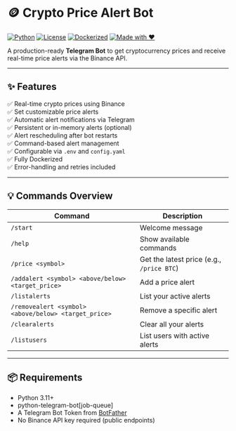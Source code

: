 # 🪙 Crypto Price Alert Bot

[![Python](https://img.shields.io/badge/python-3.11%2B-blue)](https://www.python.org/downloads/)
[![License](https://img.shields.io/badge/license-MIT-green)](LICENSE)
[![Dockerized](https://img.shields.io/badge/docker-ready-blueviolet)](https://www.docker.com/)
[![Made with ❤️](https://img.shields.io/badge/made%20with-%E2%9D%A4-red)](#)

A production-ready **Telegram Bot** to get cryptocurrency prices and receive real-time price alerts via the Binance API.

---

## ✨ Features

✅ Real-time crypto prices using Binance  
✅ Set customizable price alerts  
✅ Automatic alert notifications via Telegram  
✅ Persistent or in-memory alerts (optional)  
✅ Alert rescheduling after bot restarts  
✅ Command-based alert management  
✅ Configurable via `.env` and `config.yaml`  
✅ Fully Dockerized  
✅ Error-handling and retries included

---

## 💡 Commands Overview

| Command | Description |
|---------|-------------|
| `/start` | Welcome message |
| `/help` | Show available commands |
| `/price <symbol>` | Get the latest price (e.g., `/price BTC`) |
| `/addalert <symbol> <above/below> <target_price>` | Add a price alert |
| `/listalerts` | List your active alerts |
| `/removealert <symbol> <above/below> <target_price>` | Remove a specific alert |
| `/clearalerts` | Clear all your alerts |
| `/listusers` | List users with active alerts |

---

## 📦 Requirements

- Python 3.11+
- python-telegram-bot[job-queue]
- A Telegram Bot Token from [BotFather](https://t.me/botfather)
- No Binance API key required (public endpoints)